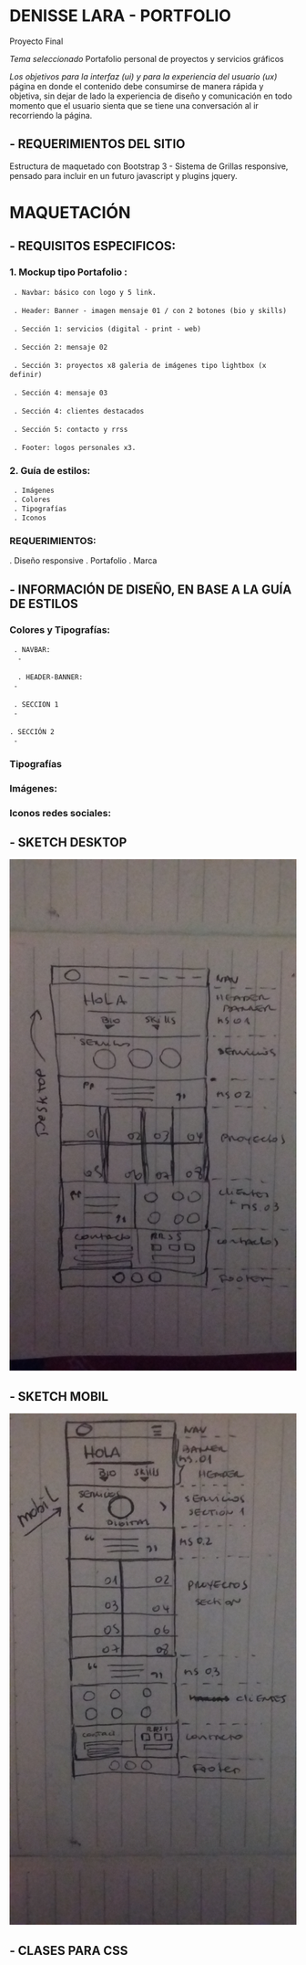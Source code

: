 # DENISSE LARA - PORTFOLIO
Proyecto Final

*Tema seleccionado* Portafolio personal de proyectos y servicios gráficos

*Los objetivos para la interfaz (ui) y para la experiencia del usuario (ux)*
página en donde el contenido debe consumirse de manera rápida y objetiva,
sin dejar de lado la experiencia de diseño y comunicación en todo momento
que el usuario sienta que se tiene una conversación al ir recorriendo la página.

## - REQUERIMIENTOS DEL SITIO
  Estructura de maquetado con Bootstrap 3 - Sistema de Grillas responsive,
  pensado para incluir en un futuro javascript y plugins jquery.

# MAQUETACIÓN

## - REQUISITOS ESPECIFICOS:

 ###  1. Mockup tipo Portafolio :

     . Navbar: básico con logo y 5 link.

     . Header: Banner - imagen mensaje 01 / con 2 botones (bio y skills)

     . Sección 1: servicios (digital - print - web)

     . Sección 2: mensaje 02

     . Sección 3: proyectos x8 galeria de imágenes tipo lightbox (x definir)

     . Sección 4: mensaje 03

     . Sección 4: clientes destacados

     . Sección 5: contacto y rrss

     . Footer: logos personales x3.

  ### 2. Guía de estilos:
     . Imágenes
     . Colores
     . Tipografías
     . Iconos

  ###  REQUERIMIENTOS:
  . Diseño responsive
  . Portafolio
  . Marca

##  - INFORMACIÓN DE DISEÑO, EN BASE A LA GUÍA DE ESTILOS

###  Colores y Tipografías:

     . NAVBAR:
      -

      . HEADER-BANNER:
     -

     . SECCION 1
     -

    . SECCIÓN 2
     -

###  Tipografías


###  Imágenes:


### Iconos redes sociales:

## - SKETCH DESKTOP
![](img-maqueta/20181106_221708.jpg?raw=true)
## - SKETCH MOBIL
![](img-maqueta/20181106_221230.jpg?raw=true)
## - CLASES PARA CSS
